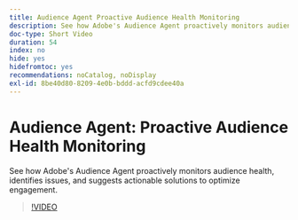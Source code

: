 ```yaml
---
title: Audience Agent Proactive Audience Health Monitoring
description: See how Adobe's Audience Agent proactively monitors audience health, identifies issues, and suggests actionable solutions to optimize engagement.
doc-type: Short Video
duration: 54
index: no
hide: yes
hidefromtoc: yes
recommendations: noCatalog, noDisplay
exl-id: 8be40d80-8209-4e0b-bddd-acfd9cdee40a
---
```

# Audience Agent: Proactive Audience Health Monitoring

See how Adobe's Audience Agent proactively monitors audience health, identifies issues, and suggests actionable solutions to optimize engagement.

<!-- 65_S653_3442539_53_audience-agent-proactive-audience-health-monitoring -->
>[!VIDEO](https://video.tv.adobe.com/v/3458184/?learn=on&enablevpops=true)
